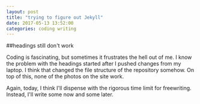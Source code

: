 ```yaml
---
layout: post
title: "trying to figure out Jekyll"
date: 2017-05-13 13:52:00
categories: coding writing
---
```

##headings still don't work

Coding is fascinating, but sometimes it frustrates the hell out of me. I know the problem with the headings started after I pushed changes from my laptop. I think that changed the file structure of the repository somehow. On top of this, none of the photos on the site work.

Again, today, I think I'll dispense with the rigorous time limit for freewriting. Instead, I'll write some now and some later.
